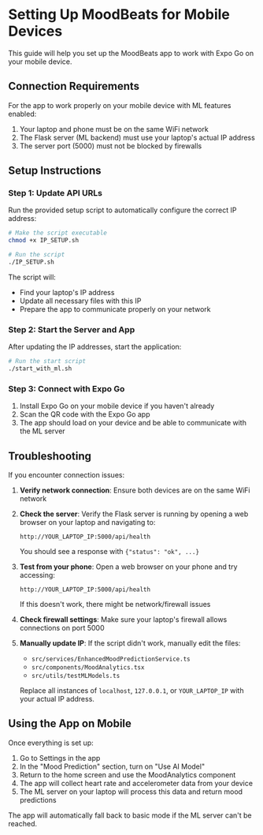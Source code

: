 # Setting Up MoodBeats for Mobile Devices

This guide will help you set up the MoodBeats app to work with Expo Go on your mobile device.

## Connection Requirements

For the app to work properly on your mobile device with ML features enabled:

1. Your laptop and phone must be on the same WiFi network
2. The Flask server (ML backend) must use your laptop's actual IP address
3. The server port (5000) must not be blocked by firewalls

## Setup Instructions

### Step 1: Update API URLs

Run the provided setup script to automatically configure the correct IP address:

```bash
# Make the script executable
chmod +x IP_SETUP.sh

# Run the script
./IP_SETUP.sh
```

The script will:
- Find your laptop's IP address
- Update all necessary files with this IP
- Prepare the app to communicate properly on your network

### Step 2: Start the Server and App

After updating the IP addresses, start the application:

```bash
# Run the start script
./start_with_ml.sh
```

### Step 3: Connect with Expo Go

1. Install Expo Go on your mobile device if you haven't already
2. Scan the QR code with the Expo Go app
3. The app should load on your device and be able to communicate with the ML server

## Troubleshooting

If you encounter connection issues:

1. **Verify network connection**: Ensure both devices are on the same WiFi network

2. **Check the server**: Verify the Flask server is running by opening a web browser on your laptop and navigating to:
   ```
   http://YOUR_LAPTOP_IP:5000/api/health
   ```
   You should see a response with `{"status": "ok", ...}`

3. **Test from your phone**: Open a web browser on your phone and try accessing:
   ```
   http://YOUR_LAPTOP_IP:5000/api/health
   ```
   If this doesn't work, there might be network/firewall issues

4. **Check firewall settings**: Make sure your laptop's firewall allows connections on port 5000

5. **Manually update IP**: If the script didn't work, manually edit the files:
   - `src/services/EnhancedMoodPredictionService.ts`
   - `src/components/MoodAnalytics.tsx`
   - `src/utils/testMLModels.ts`
   
   Replace all instances of `localhost`, `127.0.0.1`, or `YOUR_LAPTOP_IP` with your actual IP address.

## Using the App on Mobile

Once everything is set up:

1. Go to Settings in the app
2. In the "Mood Prediction" section, turn on "Use AI Model"
3. Return to the home screen and use the MoodAnalytics component
4. The app will collect heart rate and accelerometer data from your device
5. The ML server on your laptop will process this data and return mood predictions

The app will automatically fall back to basic mode if the ML server can't be reached.
